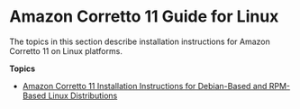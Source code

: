 # Amazon Corretto 11 Guide for Linux<a name="linux-info"></a>

The topics in this section describe installation instructions for Amazon Corretto 11 on Linux platforms\.

**Topics**
+ [Amazon Corretto 11 Installation Instructions for Debian\-Based and RPM\-Based Linux Distributions](generic-linux-install.md)
